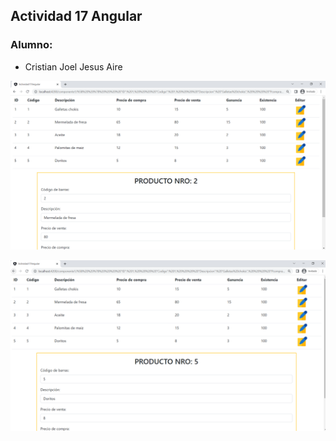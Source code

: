 ## Actividad 17 Angular
### Alumno:
- Cristian Joel Jesus Aire

![](src/assets/Imagen8.png)

![](src/assets/Imagen9.png)